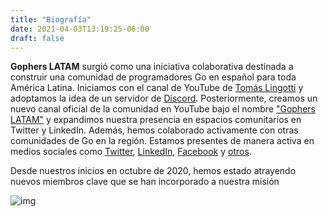 ```yaml
---
title: "Biografía"
date: 2021-04-03T13:19:25-06:00
draft: false
---
```


**Gophers LATAM** surgió como una iniciativa colaborativa destinada a construir una comunidad de programadores Go en español para toda América Latina. Iniciamos con el canal de YouTube de [Tomás Lingotti](https://www.youtube.com/c/tomaslingotti) y adoptamos la idea de un servidor de [Discord](https://discord.gg/AEarh2kSvn). Posteriormente, creamos un nuevo canal oficial de la comunidad en YouTube bajo el nombre ["Gophers LATAM"](https://www.youtube.com/@gophers-latam) y expandimos nuestra presencia en espacios comunitarios en Twitter y LinkedIn. Además, hemos colaborado activamente con otras comunidades de Go en la región. Estamos presentes de manera activa en medios sociales como [Twitter](https://x.com/gophers_latam), [LinkedIn](https://www.linkedin.com/groups/12007379/), [Facebook](https://www.facebook.com/groups/gophers.mx) y [otros](https://gophers-latam.github.io/contacto/).

Desde nuestros inicios en octubre de 2020, hemos estado atrayendo nuevos miembros clave que se han incorporado a nuestra misión

![img](/assets/awesome.png)